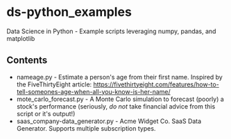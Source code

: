 # ds-python_examples
Data Science in Python - Example scripts leveraging numpy, pandas, and matplotlib

## Contents
* nameage.py - Estimate a person's age from their first name. Inspired by the FiveThirtyEight article: https://fivethirtyeight.com/features/how-to-tell-someones-age-when-all-you-know-is-her-name/
* mote_carlo_forecast.py - A Monte Carlo simulation to forecast (poorly) a stock's performance (seriously, *do not* take financial advice from this script or it's output!)
* saas_company-data_generator.py - Acme Widget Co. SaaS Data Generator. Supports multiple subscription types.

